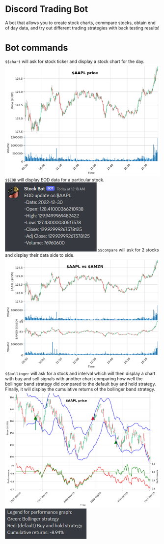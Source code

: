 # Discord Trading Bot
A bot that allows you to create stock charts, commpare stocks, obtain end of day data, and try out different trading strategies with back testing results!
# Bot commands
`$$chart` will ask for stock ticker and display a stock chart for the day.  
![Chart](./images/chart.png)  
`$$EOD` will display EOD data for a particular stock.  
![EOD](./images/EOD.png)
`$$compare` will ask for 2 stocks and display their data side to side.  
![compare](./images/compare.png)  
`$$bollinger` will ask for a stock and interval which will then display a chart with buy and sell signals with another chart comparing how well the bollinger band strategy did compared to the default buy and hold strategy. Finally, it will display the cumulative returns of the bollinger band strategy.  
![bollinger](./images/bollinger.png)  
![performance](./images/performance.png)  
